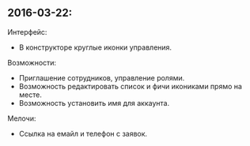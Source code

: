 ## 2016-03-22:

Интерфейс:

* В конструкторе круглые иконки управления.

Возможности:

* Приглашение сотрудников, управление ролями.
* Возможность редактировать список и фичи икониками прямо на месте.
* Возможность установить имя для аккаунта.

Мелочи:

* Ссылка на емайл и телефон с заявок.
